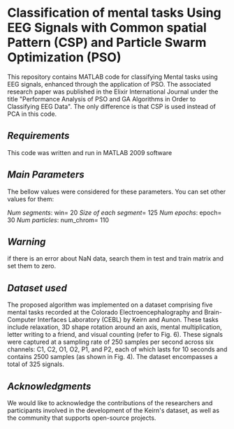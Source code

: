 # Classification of mental tasks Using EEG Signals with Common spatial Pattern (CSP) and Particle Swarm Optimization (PSO) 

This repository contains MATLAB code for classifying Mental tasks using EEG signals, enhanced through the application of PSO. The associated research paper was published in the Elixir International Journal under the title "Performance Analysis of PSO and GA Algorithms in Order to Classifying EEG Data". The only difference is that CSP is used instead of PCA in this code.

## *Requirements*

This code was written and run in MATLAB 2009 software

## *Main Parameters*

The bellow values were considered for these parameters. You can set other values for them:

*Num segments*: win= 20
*Size of each segment*= 125
*Num epochs*: epoch= 30
*Num particles*: num_chrom= 110    

## *Warning*

if there is an error about NaN data, search them in test and train matrix and set them to zero.

## *Dataset used*

The proposed algorithm was implemented on a dataset comprising five mental tasks recorded at the Colorado Electroencephalography and Brain-Computer Interfaces Laboratory (CEBL) by Keirn and Aunon. These tasks include relaxation, 3D shape rotation around an axis, mental multiplication, letter writing to a friend, and visual counting (refer to Fig. 6). These signals were captured at a sampling rate of 250 samples per second across six channels: C1, C2, O1, O2, P1, and P2, each of which lasts for 10 seconds and contains 2500 samples (as shown in Fig. 4). The dataset encompasses a total of 325 signals.

## *Acknowledgments*

We would like to acknowledge the contributions of the researchers and participants involved in the development of the Keirn's dataset, as well as the community that supports open-source projects.
